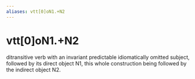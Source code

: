 ```yaml
---
aliases: vtt[0]oN1.+N2
---
```

# vtt[0]oN1.+N2

ditransitive verb with an invariant predictable idiomatically omitted subject, followed by its direct object N1, this whole construction being followed by the indirect object N2.